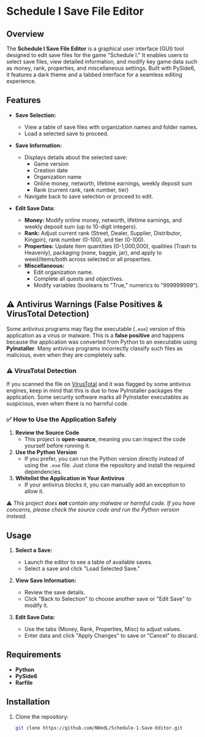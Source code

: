 # Schedule I Save File Editor

## Overview
The **Schedule I Save File Editor** is a graphical user interface (GUI) tool designed to edit save files for the game "Schedule I." It enables users to select save files, view detailed information, and modify key game data such as money, rank, properties, and miscellaneous settings. Built with PySide6, it features a dark theme and a tabbed interface for a seamless editing experience.

## Features
- **Save Selection:**
  - View a table of save files with organization names and folder names.
  - Load a selected save to proceed.

- **Save Information:**
  - Displays details about the selected save:
    - Game version
    - Creation date
    - Organization name
    - Online money, networth, lifetime earnings, weekly deposit sum
    - Rank (current rank, rank number, tier)
  - Navigate back to save selection or proceed to edit.

- **Edit Save Data:**
  - **Money:** Modify online money, networth, lifetime earnings, and weekly deposit sum (up to 10-digit integers).
  - **Rank:** Adjust current rank (Street, Dealer, Supplier, Distributor, Kingpin), rank number (0-100), and tier (0-100).
  - **Properties:** Update item quantities (0-1,000,000), qualities (Trash to Heavenly), packaging (none, baggie, jar), and apply to weed/items/both across selected or all properties.
  - **Miscellaneous:**
    - Edit organization name.
    - Complete all quests and objectives.
    - Modify variables (booleans to "True," numerics to "999999999").

## ⚠️ Antivirus Warnings (False Positives & VirusTotal Detection)
Some antivirus programs may flag the executable (`.exe`) version of this application as a virus or malware. This is a **false positive** and happens because the application was converted from Python to an executable using **PyInstaller**. Many antivirus programs incorrectly classify such files as malicious, even when they are completely safe.

### ⚠️ VirusTotal Detection
If you scanned the file on [VirusTotal](https://www.virustotal.com/) and it was flagged by some antivirus engines, keep in mind that this is due to how PyInstaller packages the application. Some security software marks all PyInstaller executables as suspicious, even when there is no harmful code.

### ✅ How to Use the Application Safely
1. **Review the Source Code**
   - This project is **open-source**, meaning you can inspect the code yourself before running it.
2. **Use the Python Version**
   - If you prefer, you can run the Python version directly instead of using the `.exe` file. Just clone the repository and install the required dependencies.
3. **Whitelist the Application in Your Antivirus**
   - If your antivirus blocks it, you can manually add an exception to allow it.

⚠️ *This project does **not** contain any malware or harmful code. If you have concerns, please check the source code and run the Python version instead.*



## Usage
1. **Select a Save:**
   - Launch the editor to see a table of available saves.
   - Select a save and click "Load Selected Save."

2. **View Save Information:**
   - Review the save details.
   - Click "Back to Selection" to choose another save or "Edit Save" to modify it.

3. **Edit Save Data:**
   - Use the tabs (Money, Rank, Properties, Misc) to adjust values.
   - Enter data and click "Apply Changes" to save or "Cancel" to discard.

## Requirements
- **Python**
- **PySide6**
- **Rarfile**

## Installation
1. Clone the repository:
   ```sh
   git clone https://github.com/N0edL/Schedule-1-Save-Editor.git
